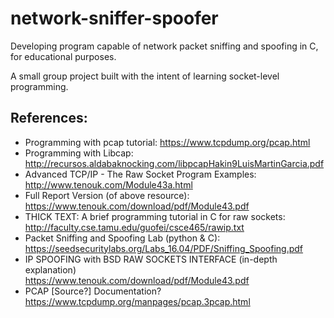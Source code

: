 # network-sniffer-spoofer

Developing program capable of network packet sniffing and spoofing in C, for educational purposes.


A small group project built with the intent of learning socket-level programming.

References:
-----------

- Programming with pcap tutorial:
https://www.tcpdump.org/pcap.html
- Programming with Libcap:
http://recursos.aldabaknocking.com/libpcapHakin9LuisMartinGarcia.pdf
- Advanced TCP/IP - The Raw Socket Program Examples:
http://www.tenouk.com/Module43a.html
- Full Report Version (of above resource):
https://www.tenouk.com/download/pdf/Module43.pdf
- THICK TEXT: A brief programming tutorial in C for raw sockets:
http://faculty.cse.tamu.edu/guofei/csce465/rawip.txt
- Packet Sniffing and Spoofing Lab (python & C):
https://seedsecuritylabs.org/Labs_16.04/PDF/Sniffing_Spoofing.pdf
- IP SPOOFING with BSD RAW SOCKETS INTERFACE (in-depth explanation)\
https://www.tenouk.com/download/pdf/Module43.pdf
- PCAP [Source?] Documentation?
https://www.tcpdump.org/manpages/pcap.3pcap.html